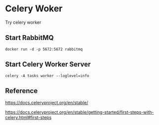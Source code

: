 # Celery Woker

Try celery worker

## Start RabbitMQ

`docker run -d -p 5672:5672 rabbitmq`

## Start Celery Worker Server

`celery -A tasks worker --loglevel=info`

## Reference

https://docs.celeryproject.org/en/stable/

https://docs.celeryproject.org/en/stable/getting-started/first-steps-with-celery.html#first-steps
